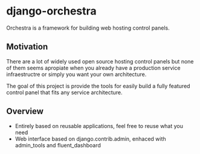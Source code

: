 django-orchestra
================

Orchestra is a framework for building web hosting control panels.


Motivation
----------

There are a lot of widely used open source hosting control panels but none of them seems apropiate when you already have a production service infraestructre or simply you want your own architecture.

The goal of this project is provide the tools for easily build a fully featured control panel that fits any service architecture. 


Overview
--------

 * Entirely based on reusable applications, feel free to reuse what you need
 * Web interface based on django.contrib.admin, enhaced with admin_tools and fluent_dashboard



